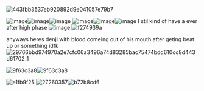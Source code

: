 ![443fbb3537eb920892d9e041057e79b7](https://github.com/Vampxxbi/Vampxxbi/assets/153141743/a5a5c5e7-1634-40bb-9e0f-01c2d654b6c8)

![image](https://github.com/Vampxxbi/Vampxxbi/assets/153141743/754fbf32-92a1-4920-a9fc-cbe1b0a93caf)![image](https://github.com/Vampxxbi/Vampxxbi/assets/153141743/8be87f91-6260-41b1-9760-98fa622be592)![image](https://github.com/Vampxxbi/Vampxxbi/assets/153141743/be914b37-f3dc-4855-aab3-2bdb2dc9dcf3) ![image](https://github.com/Vampxxbi/Vampxxbi/assets/153141743/336f7dc0-c75e-4305-b11d-25b49a1dd12a)![image](https://github.com/Vampxxbi/Vampxxbi/assets/153141743/febf2bea-e36c-4e2f-be73-62951d98cded)![image](https://github.com/Vampxxbi/Vampxxbi/assets/153141743/90aadc02-8df9-4bac-a887-b6015503f2f3) I stil kind  of have a ever after high phase  ![image](https://github.com/Vampxxbi/Vampxxbi/assets/153141743/ff525af1-4781-4d48-8150-f713816a5725) ![f274939a](https://github.com/Vampxxbi/Vampxxbi/assets/153141743/bf4afe2d-8009-4ac8-9813-29a2f3dc2a5e)   

anyways heres denji with blood comeing out of his mouth after geting beat up or something idfk 
![29766bbd974970a2e7cfc06a3496a74d83285bac75474bdd610cc8d443d61702_1](https://github.com/Vampxxbi/Vampxxbi/assets/153141743/c8a9d8d1-af32-4dcc-8917-c3fe69a38fbe)

![9f63c3a8](https://github.com/Vampxxbi/Vampxxbi/assets/153141743/048a2691-5596-43e2-83a0-e61cfc5ea489)![9f63c3a8](https://github.com/Vampxxbi/Vampxxbi/assets/153141743/1124e971-ba56-4779-b6e7-f975b9bcd4d1) 

![e1fb9f25](https://github.com/Vampxxbi/Vampxxbi/assets/153141743/72ffcac9-f47a-4789-8695-f6be073f3421)
![27260357](https://github.com/Vampxxbi/Vampxxbi/assets/153141743/3144f636-270c-4aa9-a16d-6ea1490df83e)![b72b8cd6](https://github.com/Vampxxbi/Vampxxbi/assets/153141743/c63ea06e-4c5b-4b73-aa3c-f96e6ab86436)



                                                       


